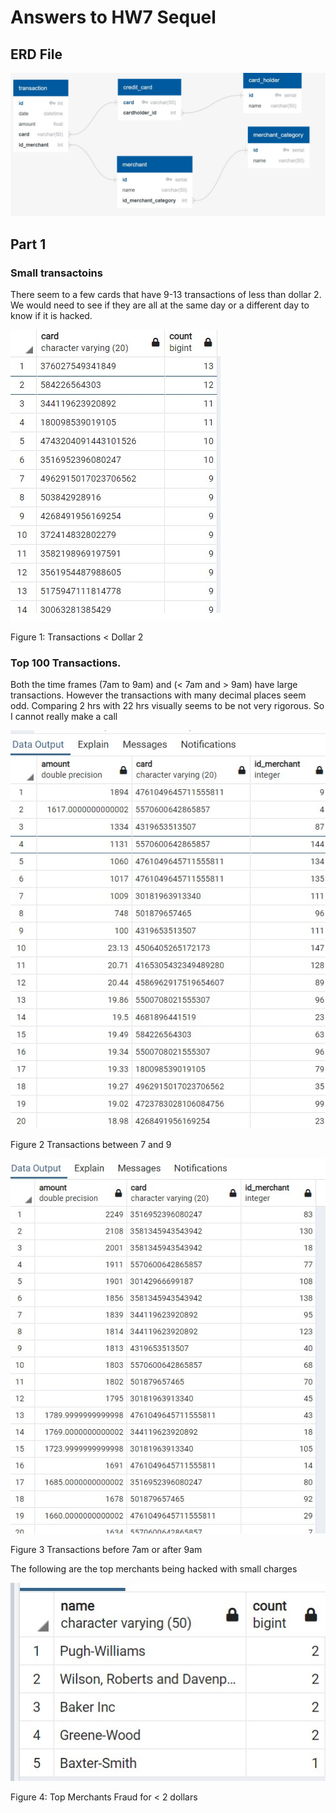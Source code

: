 # Answers to HW7 Sequel

## ERD File
![Schema](Table_Creation/Table_Schema.jpg)

## Part 1
### Small transactoins
There seem to a few cards that have 9-13 transactions of less than dollar 2. We would need to see if they are all at the same day or a different day to know if it is hacked. 

![trans_less_2](Images/trans_less_2.jpg)

Figure 1: Transactions < Dollar 2

### Top 100 Transactions. 
Both the time frames (7am to 9am) and (< 7am and > 9am) have large transactions. However the transactions with many decimal places seem odd. Comparing 2 hrs with 22 hrs visually seems to be not very rigorous. So I cannot really make a call

![Trans_7_9](Images/Trans_7_9.jpg)

Figure 2 Transactions between 7 and 9

![Trans_Bef7_After9](Images/trans_bef7_after9.jpg)

Figure 3 Transactions before 7am or after 9am



The following are the top merchants being hacked with small charges

![Top_small_fraud](Images/top_merch_fraud_less2.jpg)

Figure 4: Top Merchants Fraud for < 2 dollars